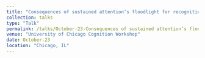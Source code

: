 ```yaml
---
title: "Consequences of sustained attention’s floodlight for recognition memory"
collection: talks
type: "Talk"
permalink: /talks/October-23-Consequences of sustained attention’s floodlight for recognition memory
venue: "University of Chicago Cognition Workshop"
date: October-23
location: "Chicago, IL"
---
```

